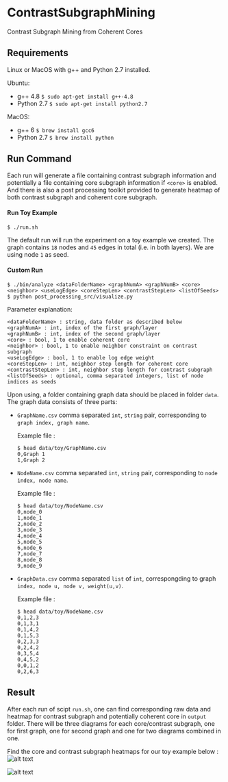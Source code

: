 # ContrastSubgraphMining
Contrast Subgraph Mining from Coherent Cores

## Requirements

Linux or MacOS with g++ and Python 2.7 installed.

Ubuntu:

* g++ 4.8 `$ sudo apt-get install g++-4.8`
* Python 2.7 `$ sudo apt-get install python2.7`

MacOS:

* g++ 6 `$ brew install gcc6`
* Python 2.7 `$ brew install python`

## Run Command

Each run will generate a file containing contrast subgraph information and potentially a file containing core subgraph information if `<core>` is enabled. And there is also a post processing toolkit provided to generate heatmap of both contrast subgraph and coherent core subgraph.

#### Run Toy Example
`$ ./run.sh`

The default run will run the experiment on a toy example we created. The graph contains `18` nodes and `45` edges in total (i.e. in both layers). We are using node `1` as seed.

#### Custom Run
```
$ ./bin/analyze <dataFolderName> <graphNumA> <graphNumB> <core> <neighbor> <useLogEdge> <coreStepLen> <contrastStepLen> <listOfSeeds>
$ python post_processing_src/visualize.py
```

Parameter explanation:

```
<dataFolderName> : string, data folder as described below
<graphNumA> : int, index of the first graph/layer
<graphNumB> : int, index of the second graph/layer
<core> : bool, 1 to enable coherent core
<neighbor> : bool, 1 to enable neighbor constraint on contrast subgraph
<useLogEdge> : bool, 1 to enable log edge weight
<coreStepLen> : int, neighbor step length for coherent core
<contrastStepLen> : int, neighbor step length for contrast subgraph
<listOfSeeds> : optional, comma separated integers, list of node indices as seeds
```

Upon using, a folder containing graph data should be placed in folder `data`. The graph data consists of three parts:

* `GraphName.csv` comma separated `int`, `string` pair, corresponding to `graph index, graph name`.

  Example file :
  ```
  $ head data/toy/GraphName.csv
  0,Graph 1
  1,Graph 2
  ```

* `NodeName.csv` comma separated `int`, `string` pair, corresponding to `node index, node name`.

  Example file :
  ```
  $ head data/toy/NodeName.csv
  0,node_0
  1,node_1
  2,node_2
  3,node_3
  4,node_4
  5,node_5
  6,node_6
  7,node_7
  8,node_8
  9,node_9
  ```

* `GraphData.csv` comma separated `list` of `int`, correspongding to graph `index, node u, node v, weight(u,v)`.

  Example file :
  ```
  $ head data/toy/NodeName.csv
  0,1,2,3
  0,1,3,1
  0,1,4,2
  0,1,5,3
  0,2,3,3
  0,2,4,2
  0,3,5,4
  0,4,5,2
  0,0,1,2
  0,2,6,3
  ```

## Result

After each run of scipt `run.sh`, one can find corresponding raw data and heatmap for contrast subgraph and potentially coherent core in `output` folder. There will be three diagrams for each core/contrast subgraph, one for first graph, one for second graph and one for two diagrams combined in one. 

Find the core and contrast subgraph heatmaps for our toy example below :
 ![alt text][toy_core]

 ![alt text][toy_contrast]
 
[toy_core]: https://github.com/shangjingbo1226/ContrastSubgraphMining/blob/master/output/coherent.out_bi.png "Heatmap for coherent core in toy data"

[toy_contrast]: https://github.com/shangjingbo1226/ContrastSubgraphMining/blob/master/output/contrast.out_bi.png "Heatmap for contrast subgraph in toy data"
